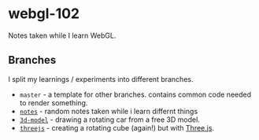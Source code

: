 # webgl-102

Notes taken while I learn WebGL.

## Branches

I split my learnings / experiments into different branches.

- `master` - a template for other branches. contains common code needed to render something.
- [`notes`](https://github.com/armno/webgl-102/tree/notes) - random notes taken while i learn differnt things
- [`3d-model`](https://github.com/armno/webgl-102/tree/3d-model) - drawing a rotating car from a free 3D model.
- [`threejs`](https://github.com/armno/webgl-102/tree/threejs) - creating a rotating cube (again!) but with [Three.js](https://threejs.org).
